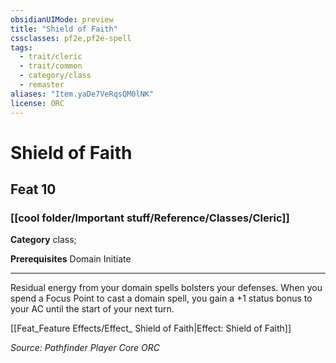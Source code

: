 ```yaml
---
obsidianUIMode: preview
title: "Shield of Faith"
cssclasses: pf2e,pf2e-spell
tags:
  - trait/cleric
  - trait/common
  - category/class
  - remaster
aliases: "Item.yaDe7VeRqsQM0lNK"
license: ORC
---
```

# Shield of Faith
## Feat 10
### [[cool folder/Important stuff/Reference/Classes/Cleric]]

**Category** class; 



**Prerequisites** Domain Initiate
* * *
Residual energy from your domain spells bolsters your defenses. When you spend a Focus Point to cast a domain spell, you gain a +1 status bonus to your AC until the start of your next turn.

[[Feat_Feature Effects/Effect_ Shield of Faith|Effect: Shield of Faith]]

*Source: Pathfinder Player Core*
*ORC*